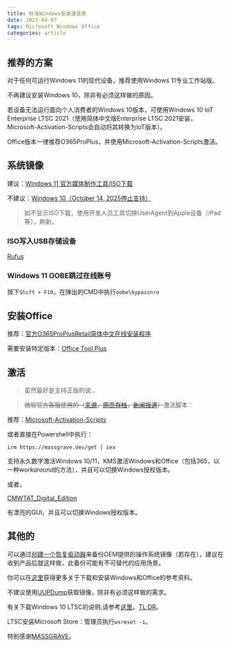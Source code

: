 ```yaml
---
title: 标准Windows安装速查表
date: 2023-04-07
tags: Microsoft Windows Office
categories: article
---
```


## 推荐的方案
对于任何可运行Windows 11的现代设备，推荐使用Windows 11专业工作站版。

不再建议安装Windows 10，除非有必须这样做的原因。

若设备无法运行面向个人消费者的Windows 10版本，可使用Windows 10 IoT Enterprise LTSC 2021（使用简体中文版Enterprise LTSC 2021安装，Microsoft-Activation-Scripts会自动将其转换为IoT版本）。

Office版本一律推荐O365ProPlus，并使用Microsoft-Activation-Scripts激活。

## 系统镜像
建议：[Windows 11 官方媒体制作工具/ISO下载](https://www.microsoft.com/zh-cn/software-download/windows11)

不建议：[Windows 10（October 14, 2025停止支持）](https://www.microsoft.com/zh-cn/software-download/windows10)

> 如不显示ISO下载，使用开发人员工具切换UserAgent到Apple设备（iPad等），刷新。

### ISO写入USB存储设备
[Rufus](https://rufus.ie/zh/)

### Windows 11 OOBE跳过在线账号
按下`Shift + F10`，在弹出的CMD中执行`oobe\bypassnro`

## 安装Office
推荐：[官方O365ProPlusRetail简体中文在线安装程序](https://c2rsetup.officeapps.live.com/c2r/download.aspx?productReleaseID=O365ProPlusRetail&platform=Def&language=zh-cn)

需要安装特定版本：[Office Tool Plus](https://otp.landian.vip/zh-cn/)

## 激活
> 虽然最好是支持正版的说...

> ~~微软官方客服使用的（[来源](https://twitter.com/TCNOco/status/1634620446002774018)，[网页存档](https://archive.is/kThLf)，[新闻报道](https://www.bleepingcomputer.com/news/security/microsoft-support-cracks-windows-for-customer-after-activation-fails/)）~~激活脚本：

推荐：[Microsoft-Activation-Scripts](https://github.com/massgravel/Microsoft-Activation-Scripts)

或者直接在Powershell中执行：

```pwsh
irm https://massgrave.dev/get | iex
```

支持永久数字激活Windows 10/11，KMS激活Windows和Office（包括365，以一种*workaround*的方法），并且可以切换Windows授权版本。

或者，

[CMWTAT_Digital_Edition](https://github.com/TGSAN/CMWTAT_Digital_Edition)

有漂亮的GUI，并且可以切换Windows授权版本。

## 其他的
可以通过[创建一个恢复驱动器](https://support.microsoft.com/zh-cn/windows/%E5%88%9B%E5%BB%BA%E4%B8%80%E4%B8%AA%E6%81%A2%E5%A4%8D%E9%A9%B1%E5%8A%A8%E5%99%A8-abb4691b-5324-6d4a-8766-73fab304c246)来备份OEM提供的操作系统镜像（若存在），建议在收到产品后就这样做，此备份可能有不可替代的应用场景。

你可以在[这里](https://massgrave.dev/)获得更多关于下载和安装Windows和Office的参考资料。

不建议使用[UUPDump](https://uupdump.net/)获取镜像，除非有必须这样做的需求。

有关下载Windows 10 LTSC的说明,请参考[这里](https://massgrave.dev/windows_ltsc_links.html)。[TL;DR](https://files.rg-adguard.net/file/7ce8b5a4-57d2-905c-62f3-e4d44e25bcf3)。

LTSC安装Microsoft Store：管理员执行`wsreset -i`。

特别感谢[MASSGRAVE](https://github.com/massgravel)。
